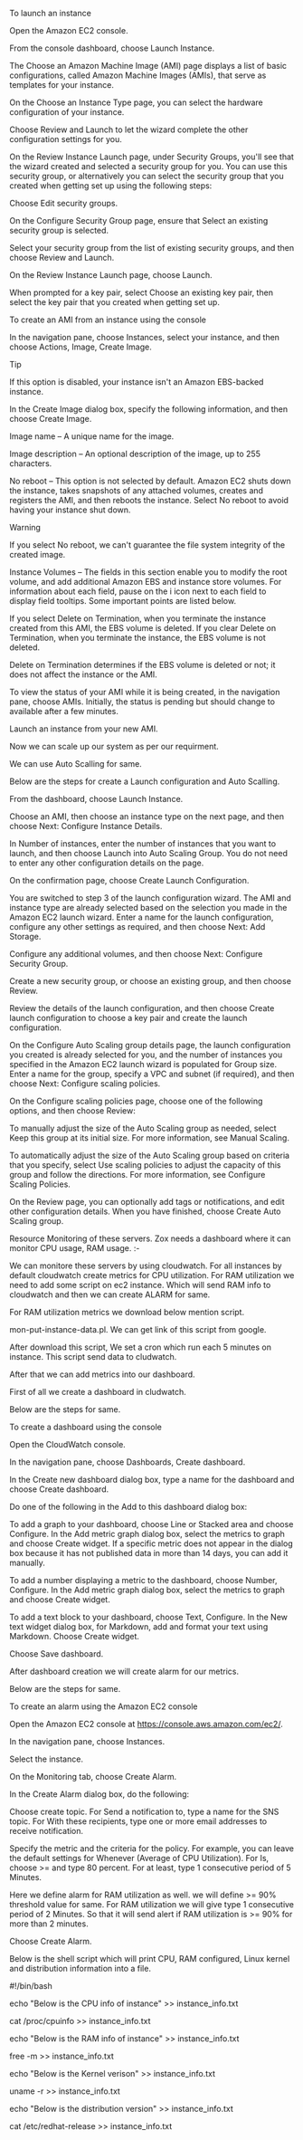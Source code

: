 To launch an instance

Open the Amazon EC2 console. 

From the console dashboard, choose Launch Instance.

The Choose an Amazon Machine Image (AMI) page displays a list of basic configurations, called Amazon Machine Images (AMIs), that serve as templates for your instance.

On the Choose an Instance Type page, you can select the hardware configuration of your instance.

Choose Review and Launch to let the wizard complete the other configuration settings for you.

On the Review Instance Launch page, under Security Groups, you'll see that the wizard created and selected a security group for you. You can use this security group, or alternatively you can select the security group that you created when getting set up using the following steps:

Choose Edit security groups.

On the Configure Security Group page, ensure that Select an existing security group is selected.

Select your security group from the list of existing security groups, and then choose Review and Launch.

On the Review Instance Launch page, choose Launch.

When prompted for a key pair, select Choose an existing key pair, then select the key pair that you created when getting set up.


To create an AMI from an instance using the console


In the navigation pane, choose Instances, select your instance, and then choose Actions, Image, Create Image.

Tip

If this option is disabled, your instance isn't an Amazon EBS-backed instance.

In the Create Image dialog box, specify the following information, and then choose Create Image.

Image name – A unique name for the image.

Image description – An optional description of the image, up to 255 characters.

No reboot – This option is not selected by default. Amazon EC2 shuts down the instance, takes snapshots of any attached volumes, creates and registers the AMI, and then reboots the instance. Select No reboot to avoid having your instance shut down.

Warning

If you select No reboot, we can't guarantee the file system integrity of the created image.

Instance Volumes – The fields in this section enable you to modify the root volume, and add additional Amazon EBS and instance store volumes. For information about each field, pause on the i icon next to each field to display field tooltips. Some important points are listed below.

If you select Delete on Termination, when you terminate the instance created from this AMI, the EBS volume is deleted. If you clear Delete on Termination, when you terminate the instance, the EBS volume is not deleted.


Delete on Termination determines if the EBS volume is deleted or not; it does not affect the instance or the AMI.

To view the status of your AMI while it is being created, in the navigation pane, choose AMIs. Initially, the status is pending but should change to available after a few minutes.

Launch an instance from your new AMI.


Now we can scale up our system as per our requirment. 


We can use Auto Scalling for same. 

Below are the steps for create a Launch configuration and Auto Scalling. 

From the dashboard, choose Launch Instance.

Choose an AMI, then choose an instance type on the next page, and then choose Next: Configure Instance Details.

In Number of instances, enter the number of instances that you want to launch, and then choose Launch into Auto Scaling Group. You do not need to enter any other configuration details on the page.

On the confirmation page, choose Create Launch Configuration.

You are switched to step 3 of the launch configuration wizard. The AMI and instance type are already selected based on the selection you made in the Amazon EC2 launch wizard. Enter a name for the launch configuration, configure any other settings as required, and then choose Next: Add Storage.

Configure any additional volumes, and then choose Next: Configure Security Group.

Create a new security group, or choose an existing group, and then choose Review.

Review the details of the launch configuration, and then choose Create launch configuration to choose a key pair and create the launch configuration.

On the Configure Auto Scaling group details page, the launch configuration you created is already selected for you, and the number of instances you specified in the Amazon EC2 launch wizard is populated for Group size. Enter a name for the group, specify a VPC and subnet (if required), and then choose Next: Configure scaling policies.

On the Configure scaling policies page, choose one of the following options, and then choose Review:

To manually adjust the size of the Auto Scaling group as needed, select Keep this group at its initial size. For more information, see Manual Scaling.

To automatically adjust the size of the Auto Scaling group based on criteria that you specify, select Use scaling policies to adjust the capacity of this group and follow the directions. For more information, see Configure Scaling Policies.

On the Review page, you can optionally add tags or notifications, and edit other configuration details. When you have finished, choose Create Auto Scaling group.



Resource Monitoring of these servers. Zox needs a dashboard where it can monitor CPU usage, RAM usage.  :-

We can monitore these servers by using cloudwatch. For all instances by default cloudwatch create metrics for CPU utilization. For RAM utilization we need to add some script on ec2 instance. Which will send RAM info to cloudwatch and then we can create ALARM for same.

For RAM utilization metrics we download below mention script.

mon-put-instance-data.pl. We can get link of this script from google. 

After download this script, We set a cron which run each 5 minutes on instance. This script send data to cludwatch. 

After that we can add metrics into our dashboard. 


First of all we create a dashboard in cludwatch. 

Below are the steps for same. 


To create a dashboard using the console

Open the CloudWatch console.

In the navigation pane, choose Dashboards, Create dashboard.

In the Create new dashboard dialog box, type a name for the dashboard and choose Create dashboard.

Do one of the following in the Add to this dashboard dialog box:

To add a graph to your dashboard, choose Line or Stacked area and choose Configure. In the Add metric graph dialog box, select the metrics to graph and choose Create widget. If a specific metric does not appear in the dialog box because it has not published data in more than 14 days, you can add it manually. 

To add a number displaying a metric to the dashboard, choose Number, Configure. In the Add metric graph dialog box, select the metrics to graph and choose Create widget.

To add a text block to your dashboard, choose Text, Configure. In the New text widget dialog box, for Markdown, add and format your text using Markdown. Choose Create widget.

Choose Save dashboard.


After dashboard creation we will create alarm for our metrics. 

Below are the steps for same. 

To create an alarm using the Amazon EC2 console

Open the Amazon EC2 console at https://console.aws.amazon.com/ec2/.

In the navigation pane, choose Instances.

Select the instance.

On the Monitoring tab, choose Create Alarm.

In the Create Alarm dialog box, do the following:

Choose create topic. For Send a notification to, type a name for the SNS topic. For With these recipients, type one or more email addresses to receive notification.

Specify the metric and the criteria for the policy. For example, you can leave the default settings for Whenever (Average of CPU Utilization). For Is, choose >= and type 80 percent. For at least, type 1 consecutive period of 5 Minutes.

Here we define alarm for RAM utilization as well. we will define >= 90% threshold value for same. For RAM utilization we will give type 1 consecutive period of 2 Minutes. So that it will send alert if RAM utilization is >= 90% for more than 2 minutes. 


Choose Create Alarm.




Below is the shell script which will print CPU, RAM configured, Linux  kernel and distribution information into a file. 


#!/bin/bash

echo "Below is the CPU info of instance" >> instance_info.txt

cat /proc/cpuinfo >> instance_info.txt

echo "Below is the RAM info of instance" >> instance_info.txt

free -m >> instance_info.txt

echo "Below is the Kernel verison" >> instance_info.txt

uname -r >> instance_info.txt

echo "Below is the distribution version" >> instance_info.txt

cat /etc/redhat-release >> instance_info.txt


